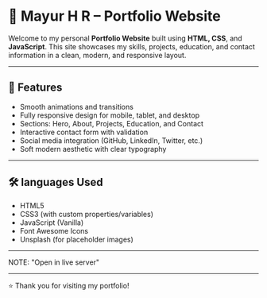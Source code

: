 # 💼 Mayur H R – Portfolio Website

Welcome to my personal **Portfolio Website** built using **HTML, CSS**, and **JavaScript**. This site showcases my skills, projects, education, and contact information in a clean, modern, and responsive layout.

---

## 📌 Features

-  Smooth animations and transitions
-  Fully responsive design for mobile, tablet, and desktop
-  Sections: Hero, About, Projects, Education, and Contact
-  Interactive contact form with validation
-  Social media integration (GitHub, LinkedIn, Twitter, etc.)
-  Soft modern aesthetic with clear typography

---

## 🛠️ languages Used

- HTML5  
- CSS3 (with custom properties/variables)  
- JavaScript (Vanilla)  
- Font Awesome Icons  
- Unsplash (for placeholder images)

---
NOTE: "Open in live server"

---
⭐ Thank you for visiting my portfolio!
